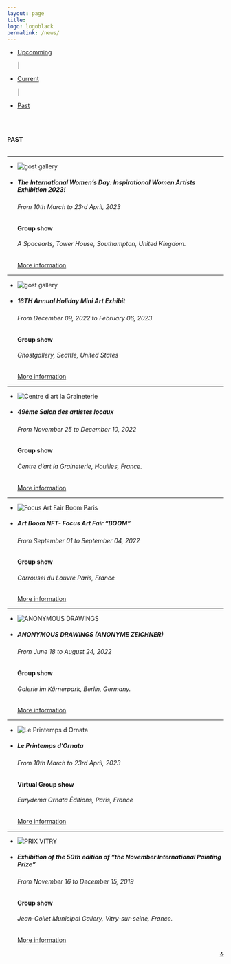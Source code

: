 ```yaml
---
layout: page
title:
logo: logoblack
permalink: /news/
---
```




<nav class="navbarshop">

 <ul>
      

<li class="nav-item">
       <a href="#upcomming" >Upcomming</a>
       </li>

 <span aria-hidden="true" style="color: grey">|</span>

<li class="nav-item">
        <a href="#current">Current</a>
       </li>

 <span aria-hidden="true" style="color: grey">|</span>
       <li class="nav-item">
       <a href="#past">Past</a>
       </li>
  </ul>
</nav>


<br><br>

<!-- Upcomming exhibitions -->
<!-- 
<section id="posts">
    <a name="upcomming top" style="font-weight: bold;">UCOMMING</a>     <br>    <br>
    <ul class="upcomming">
         <li class="nav-item thumbnailcontainer"> 
          <img src="{{ site.baseurl }}/img/thumbnails/goldengirl.jpg" alt="Golden girl">
          </li>
            <li class="nav-item"  id="details"> 
                <h5 style="font-weight: bold;">The International Women’s Day: Inspirational Women Artists Exhibition 2023!</h5>
                <h6>From 10th March to 23rd April, 2023</h6> 
                <span style="font-weight: bold;">Group show</span><br> 
                <h6>A Spacearts, Tower House, Southampton, United Kingdom.  </h6>
                <a name="moreinfo" href="https://aspacearts.org.uk/" target="_blank">More information</a>
            </li>
 </ul>
    <hr class="separatornews" >
    <ul class="upcomming">
         <li class="nav-item thumbnailcontainer"> 
          <img src="{{ site.baseurl }}/img/thumbnails/goldengirl.jpg" alt="Golden girl">
          </li>
            <li class="nav-item"  id="details"> 

<section id="posts">
    <a name="upcomming top" style="font-weight: bold;">UCOMMING</a>     <br>    <br>
    <ul class="upcomming">
         <li class="nav-item thumbnailcontainer"> 
          <img src="{{ site.baseurl }}/img/thumbnails/goldengirl.jpg" alt="Golden girl">
          </li>
            <li class="nav-item"  id="details"> 
                <h5 style="font-weight: bold;">The International Women’s Day: Inspirational Women Artists Exhibition 2023!</h5>
                <h6>From 10th March to 23rd April, 2023</h6> 
                <span style="font-weight: bold;">Group show</span><br> 
                <h6>A Spacearts, Tower House, Southampton, United Kingdom.  </h6>
                <a name="moreinfo" href="https://aspacearts.org.uk/" target="_blank">More information</a>
            </li>
          </ul>
              <hr class="separatornews" >
              <ul class="upcomming">
                  <li class="nav-item thumbnailcontainer"> 
                    <img src="{{ site.baseurl }}/img/thumbnails/goldengirl.jpg" alt="Golden girl">
                    </li>
                      <li class="nav-item"  id="details"> 
                          <h5 style="font-weight: bold;">The International Women’s Day: Inspirational Women Artists Exhibition 2023!</h5>
                          <h6>From 10th March to 23rd April, 2023</h6> 
                          <span style="font-weight: bold;">Group show</span><br> 
                          <h6>A Spacearts, Tower House, Southampton, United Kingdom.  </h6>
                          <a name="moreinfo" href="https://aspacearts.org.uk/" target="_blank">More information</a>
                      </li>
          </ul>
          </section>
          <p style="text-align: right;"> 
            <a href="#top">🔝</a>
          </p>


 -->




<!-- Currents exhibitions -->
<!-- 

<section id="posts">
    <a name="current" style="font-weight: bold;">CURRENT</a>     <br>    <br>
    <ul class="current">
         <li class="nav-item thumbnailcontainer"> 
          <img src="{{ site.baseurl }}/img/thumbnails/goldengirl.jpg" alt="Golden girl">
          </li>
            <li class="nav-item"  id="details"> 
                <h5 style="font-weight: bold;">The International Women’s Day: Inspirational Women Artists Exhibition 2023!</h5>
                <h6>From 10th March to 23rd April, 2023</h6> 
                <span style="font-weight: bold;">Group show</span><br> 
                <h6>A Spacearts, Tower House, Southampton, United Kingdom.  </h6>
                <a name="moreinfo" href="https://aspacearts.org.uk/" target="_blank">More information</a>
            </li>

 </ul>
 <hr class="separatornews" >
  <ul class="current">
         <li class="nav-item thumbnailcontainer"> 
          <img src="{{ site.baseurl }}/img/thumbnails/goldengirl.jpg" alt="Golden girl">
          </li>
            <li class="nav-item"  id="details"> 
                <h5 style="font-weight: bold;">The International Women’s Day: Inspirational Women Artists Exhibition 2023!</h5>
                <h6>From 10th March to 23rd April, 2023</h6> 
                <span style="font-weight: bold;">Group show</span><br> 
                <h6>A Spacearts, Tower House, Southampton, United Kingdom.  </h6>
                <a name="moreinfo" href="https://aspacearts.org.uk/" target="_blank">More information</a>
            </li>

 </ul>
 <hr class="separatornews" >
   <ul class="current">
         <li class="nav-item thumbnailcontainer"> 
          <img src="{{ site.baseurl }}/img/thumbnails/goldengirl.jpg" alt="Golden girl">
          </li>
            <li class="nav-item"  id="details"> 
                <h5 style="font-weight: bold;">The International Women’s Day: Inspirational Women Artists Exhibition 2023!</h5>
                <h6>From 10th March to 23rd April, 2023</h6> 
                <span style="font-weight: bold;">Group show</span><br> 
                <h6>A Spacearts, Tower House, Southampton, United Kingdom.  </h6>
                <a name="moreinfo" href="https://aspacearts.org.uk/" target="_blank">More information</a>
            </li>

 </ul>
</section>
<p style="text-align: right;"> 
  <a href="#top">🔝</a>
</p> 

-->




<!-- Past exhibitions -->
<section id="posts">
    <a name="past" style="font-weight: bold;">PAST</a>
    <br>    <br>
   <hr class="separatornews" >
   <ul class="past">
         <li class="nav-item thumbnailcontainer"> 
           <img src="{{ site.baseurl }}/img/thumbnails/iwa.jpg" alt="gost gallery"> 
          </li>
            <li class="nav-item"  id="details"> 
                <h5 style="font-weight: bold;">The International Women’s Day: Inspirational Women Artists Exhibition 2023!</h5>
                <h6>From 10th March to 23rd April, 2023</h6> 
                <span style="font-weight: bold;">Group show</span><br> 
                <h6>A Spacearts, Tower House, Southampton, United Kingdom.  </h6> 
                <a name="moreinfo" href="https://aspacearts.org.uk/" target="_blank">More information</a>
            </li>
 </ul>

  <hr class="separatornews" >
   <ul class="past">
         <li class="nav-item thumbnailcontainer"> 
           <img src="{{ site.baseurl }}/img/thumbnails/gostgallery.jpg" alt="gost gallery"> 
          </li>
            <li class="nav-item"  id="details"> 
               <h5 style="font-weight: bold;">16TH Annual Holiday Mini Art Exhibit </h5> 
                <h6>From December 09, 2022 to February 06, 2023 </h6> 
                <span style="font-weight: bold;">Group show</span><br> 
                <h6>Ghostgallery, Seattle, United States  </h6> 
                <a name="moreinfo" href="https://ghostgallery.org/" target="_blank">More information</a>
            </li>
 </ul>

  <hr class="separatornews" >
   <ul class="past">
         <li class="nav-item thumbnailcontainer"> 
           <img src="{{ site.baseurl }}/img/thumbnails/houille.jpg" alt="Centre d art la Graineterie"> 
          </li>
            <li class="nav-item"  id="details"> 
                <h5 style="font-weight: bold;">49ème Salon des artistes locaux</h5>
                <h6>From November 25 to December 10, 2022</h6> 
                <span style="font-weight: bold;">Group show</span><br> 
                <h6>Centre d’art la Graineterie, Houilles, France.  </h6> 
                <a name="moreinfo" href="https://lagraineterie.ville-houilles.fr/" target="_blank">More information</a>
            </li>

 </ul>


 <hr class="separatornews" >
   <ul class="past">
         <li class="nav-item thumbnailcontainer"> 
           <img src="{{ site.baseurl }}/img/thumbnails/fafb.png" alt="Focus Art Fair Boom Paris"> 
          </li>
            <li class="nav-item"  id="details"> 
                <h5 style="font-weight: bold;">Art Boom NFT- Focus Art Fair “BOOM”</h5>
                <h6>From September 01 to September 04, 2022</h6> 
                <span style="font-weight: bold;">Group show</span><br> 
                <h6>Carrousel du Louvre Paris, France  </h6> 
                <a name="moreinfo" href="https://www.focusartfair.net/home" target="_blank">More information</a>
            </li>

 </ul>

  <hr class="separatornews" >
   <ul class="past">
         <li class="nav-item thumbnailcontainer"> 
           <img src="{{ site.baseurl }}/img/thumbnails/anonymousdrawing2.jpg" alt="ANONYMOUS DRAWINGS"> 
          </li>
            <li class="nav-item"  id="details"> 
                <h5 style="font-weight: bold;">ANONYMOUS DRAWINGS (ANONYME ZEICHNER)</h5>
                <h6>From June 18 to August 24, 2022</h6> 
                <span style="font-weight: bold;">Group show</span><br> 
                <h6>Galerie im Körnerpark, Berlin, Germany.  </h6> 
                <a name="moreinfo" href="https://galerie-im-koernerpark.de/en/exhibitions/anonyme-zeichner-2022" target="_blank">More information</a>
            </li>

 </ul>

   <hr class="separatornews" >
   <ul class="past">
         <li class="nav-item thumbnailcontainer"> 
           <img src="{{ site.baseurl }}/img/thumbnails/ornata2020.jpg" alt="Le Printemps d Ornata"> 
          </li>
            <li class="nav-item"  id="details"> 
                <h5 style="font-weight: bold;">Le Printemps d’Ornata</h5>
                <h6>From 10th March to 23rd April, 2023</h6> 
                <span style="font-weight: bold;"> Virtual Group show</span><br> 
                <h6> Eurydema Ornata Éditions, Paris, France  </h6> 
                <a name="moreinfo" href="https://eurydemaornataeditions.bigcartel.com/product/revue-ornata-n-7-precommande" target="_blank">More information</a>
            </li>

 </ul>

   <hr class="separatornews">
   <ul class="past">
         <li class="nav-item thumbnailcontainer"> 
           <img src="{{ site.baseurl }}/img/thumbnails/vitry2019.jpg" alt="PRIX VITRY"> 
          </li>
            <li class="nav-item"  id="details"> 
                <h5 style="font-weight: bold;">Exhibition of the 50th edition of “the November International Painting Prize” </h5>
                <h6>From November 16 to December 15, 2019</h6> 
                <span style="font-weight: bold;">Group show</span><br> 
                <h6>Jean-Collet Municipal Gallery, Vitry-sur-seine, France. </h6> 
                <a name="moreinfo" href="https://galerie.vitry94.fr/3476-19217/expositions/details/fiche/une-annee-en-peinture-acte-5-novembre-a-vitry-2019-prix-de-peinture.htm" target="_blank">More information</a>
            </li>

 </ul>

</section>
<p style="text-align: right;"> 
  <a href="#top">🔝</a>
</p> 










